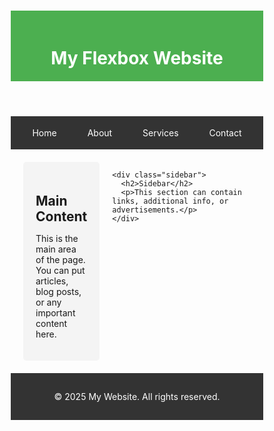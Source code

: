 # <!DOCTYPE html>
<html lang="en">
<head>
  <meta charset="UTF-8">
  <meta name="viewport" content="width=device-width, initial-scale=1.0">
  <title>Flexbox Layout</title>
  <style>
    * {
      box-sizing: border-box;
      margin: 0;
      padding: 0;
    }

    body {
      font-family: Arial, sans-serif;
      display: flex;
      flex-direction: column;
      min-height: 100vh;
    }

    header {
      background-color: #4CAF50;
      color: white;
      padding: 20px;
      text-align: center;
    }

    nav {
      background-color: #333;
      color: white;
      display: flex;
      justify-content: space-around;
      padding: 10px;
    }

    nav a {
      color: white;
      text-decoration: none;
      padding: 8px 12px;
    }

    nav a:hover {
      background-color: #575757;
      border-radius: 4px;
    }

    .main {
      display: flex;
      flex: 1;
      padding: 20px;
      gap: 20px;
    }

    .content, .sidebar {
      padding: 20px;
      background-color: #f4f4f4;
      border-radius: 5px;
    }

    .content {
      flex: 2;
    }

    .sidebar {
      flex: 1;
    }

    footer {
      background-color: #333;
      color: white;
      text-align: center;
      padding: 15px;
    }

    /* Responsive Design */
    @media (max-width: 768px) {
      .main {
        flex-direction: column;
      }
    }
  </style>
</head>
<body>

  <header>
    <h1>My Flexbox Website</h1>
  </header>

  <nav>
    <a href="#">Home</a>
    <a href="#">About</a>
    <a href="#">Services</a>
    <a href="#">Contact</a>
  </nav>

  <div class="main">
    <div class="content">
      <h2>Main Content</h2>
      <p>This is the main area of the page. You can put articles, blog posts, or any important content here.</p>
    </div>

    <div class="sidebar">
      <h2>Sidebar</h2>
      <p>This section can contain links, additional info, or advertisements.</p>
    </div>
  </div>

  <footer>
    <p>&copy; 2025 My Website. All rights reserved.</p>
  </footer>

</body>
</html>

